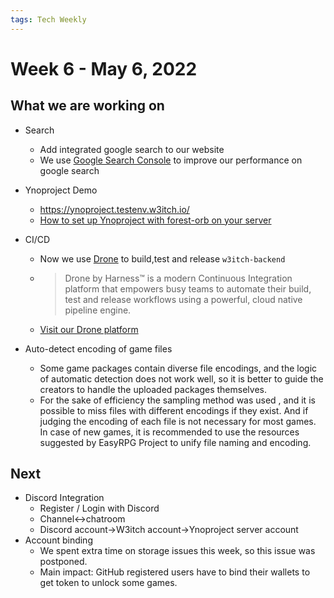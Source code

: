 ```yaml
---
tags: Tech Weekly
---
```

# Week 6 - May 6, 2022


## What we are working on

- Search
    - Add integrated google search to our website
    - We use [Google Search Console](https://search.google.com/search-console/about) to improve our performance on google search
- Ynoproject Demo
    - https://ynoproject.testenv.w3itch.io/
    - [How to set up Ynoproject with forest-orb on your server](https://hackmd.io/0iqmvleUT4W1V5T5bM2WJg)
- CI/CD
    - Now we use [Drone](https://www.drone.io/) to build,test and release `w3itch-backend`
   
    - > Drone by Harness™ is a modern Continuous Integration platform that empowers busy teams to automate their build, test and release workflows using a powerful, cloud native pipeline engine.
    - [Visit our Drone platform](https://drone.w3itch.io/)
- Auto-detect encoding of game files
   
    - Some game packages contain diverse file encodings, and the logic of automatic detection does not work well, so it is better to guide the creators to handle the uploaded packages themselves.
    - For the sake of efficiency the sampling method was used , and it is possible to miss files with different encodings if they exist. And if judging the encoding of each file is not necessary for most games. In case of new games, it is recommended to use the resources suggested by EasyRPG Project to unify file naming and encoding.

## Next

- Discord Integration
    - Register / Login with Discord
    - Channel<->chatroom
    - Discord account->W3itch account->Ynoproject server account
- Account binding
    - We spent extra time on storage issues this week, so this issue was postponed.
    - Main impact: GitHub registered users have to bind their wallets to get token to unlock some games.
